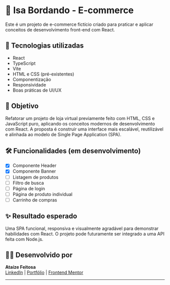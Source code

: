 # 🧵 Isa Bordando - E-commerce

Este é um projeto de e-commerce fictício criado para praticar e aplicar conceitos de desenvolvimento front-end com React.

## 🚀 Tecnologias utilizadas

- React
- TypeScript
- Vite
- HTML e CSS (pré-existentes)
- Componentização
- Responsividade
- Boas práticas de UI/UX

## 🎯 Objetivo

Refatorar um projeto de loja virtual previamente feito com HTML, CSS e JavaScript puro, aplicando os conceitos modernos de desenvolvimento com React. A proposta é construir uma interface mais escalável, reutilizável e alinhada ao modelo de Single Page Application (SPA).

## 🛠️ Funcionalidades (em desenvolvimento)

- [x] Componente Header
- [x] Componente Banner
- [ ] Listagem de produtos
- [ ] Filtro de busca
- [ ] Página de login
- [ ] Página de produto individual
- [ ] Carrinho de compras

## ✨ Resultado esperado

Uma SPA funcional, responsiva e visualmente agradável para demonstrar habilidades com React. O projeto pode futuramente ser integrado a uma API feita com Node.js.

## 👩‍💻 Desenvolvido por

**Ataíze Feitosa**  
[LinkedIn](https://www.linkedin.com/in/ataizefeitosa) | [Portfólio](https://ataize.github.io/Portfolio-AtaizeFeitosa) | [Frontend Mentor](https://www.frontendmentor.io/profile/Ataize)

---
